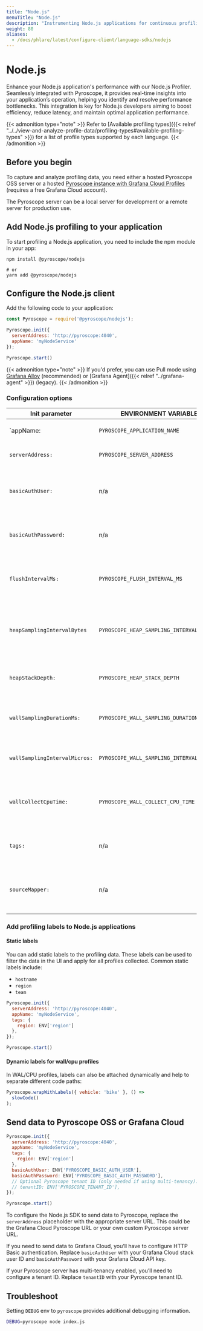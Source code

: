 ```yaml
---
title: "Node.js"
menuTitle: "Node.js"
description: "Instrumenting Node.js applications for continuous profiling."
weight: 80
aliases:
  - /docs/phlare/latest/configure-client/language-sdks/nodejs
---
```


# Node.js

Enhance your Node.js application's performance with our Node.js Profiler. Seamlessly integrated with Pyroscope, it provides real-time insights into your application’s operation, helping you identify and resolve performance bottlenecks. This integration is key for Node.js developers aiming to boost efficiency, reduce latency, and maintain optimal application performance.

{{< admonition type="note" >}}
Refer to [Available profiling types]({{< relref "../../view-and-analyze-profile-data/profiling-types#available-profiling-types" >}}) for a list of profile types supported by each language.
{{< /admonition >}}

## Before you begin

To capture and analyze profiling data, you need either a hosted Pyroscope OSS server or a hosted [Pyroscope instance with Grafana Cloud Profiles](/products/cloud/profiles-for-continuous-profiling/) (requires a free Grafana Cloud account).

The Pyroscope server can be a local server for development or a remote server for production use.

## Add Node.js profiling to your application

To start profiling a Node.js application, you need to include the npm module in your app:

```
npm install @pyroscope/nodejs

# or
yarn add @pyroscope/nodejs
```

## Configure the Node.js client

Add the following code to your application:

```javascript
const Pyroscope = require('@pyroscope/nodejs');

Pyroscope.init({
  serverAddress: 'http://pyroscope:4040',
  appName: 'myNodeService'
});

Pyroscope.start()
```

[comment]: <> (TODO This needs its own page like https://grafana.com/docs/pyroscope/latest/configure-client/grafana-agent/go_pull/)
{{< admonition type="note" >}}
If you'd prefer, you can use Pull mode using [Grafana Alloy](https://grafana.com/docs/alloy/latest/) (recommended) or [Grafana Agent]({{< relref "../grafana-agent" >}}) (legacy).
{{< /admonition >}}


### Configuration options

| Init parameter                | ENVIRONMENT VARIABLE                      | Type           | DESCRIPTION                                                                       |
|-------------------------------|-------------------------------------------|----------------|-----------------------------------------------------------------------------------|
| `appName:                     | `PYROSCOPE_APPLICATION_NAME`              | String         | Sets the `service_name` label                                                     |
| `serverAddress:`              | `PYROSCOPE_SERVER_ADDRESS`                | String         | URL of the Pyroscope Server                                                       |
| `basicAuthUser:`              | n/a                                       | String         | Username for basic auth / Grafana Cloud stack user ID (Default `""`)              |
| `basicAuthPassword:`          | n/a                                       | String         | Password for basic auth / Grafana Cloud API key (Default `""`)                    |
| `flushIntervalMs:`            | `PYROSCOPE_FLUSH_INTERVAL_MS`             | Number         | Interval when profiles are sent to the server (Default `60000`)                   |
| `heapSamplingIntervalBytes`   | `PYROSCOPE_HEAP_SAMPLING_INTERVAL_BYTES`  | Number         | Average number of bytes between samples. (Default `524288`)                       |
| `heapStackDepth:`             | `PYROSCOPE_HEAP_STACK_DEPTH`              | Number         | Maximum stack depth for heap samples (Default `64`)                               |
| `wallSamplingDurationMs:`     | `PYROSCOPE_WALL_SAMPLING_DURATION_MS`     | Number         | Duration of a single wall profile (Default `60000`)                               |
| `wallSamplingIntervalMicros:` | `PYROSCOPE_WALL_SAMPLING_INTERVAL_MICROS` | Number         | Interval of how often wall samples are collected (Default `10000`                 |
| `wallCollectCpuTime:`         | `PYROSCOPE_WALL_COLLECT_CPU_TIME`         | Boolean        | Enable CPU time collection for wall profiles (Default `false`)                    |
| `tags:`                       | n/a                                       | [LabelSet]     | Static labels applying to all profiles collected (Default `{}`)                   |
| `sourceMapper:`               | n/a                                       | [SourceMapper] | Provide source file mapping information (Default `undefined`)                     |

[LabelSet]:https://github.com/DataDog/pprof-nodejs/blob/v5.3.0/ts/src/v8-types.ts#L59-L61
[SourceMapper]:https://github.com/DataDog/pprof-nodejs/blob/v5.3.0/ts/src/sourcemapper/sourcemapper.ts#L152


### Add profiling labels to Node.js applications

#### Static labels

You can add static labels to the profiling data.
These labels can be used to filter the data in the UI and apply for all profiles collected.
Common static labels include:

* `hostname`
* `region`
* `team`

```javascript
Pyroscope.init({
  serverAddress: 'http://pyroscope:4040',
  appName: 'myNodeService',
  tags: {
    region: ENV['region']
  },
});

Pyroscope.start()
```

#### Dynamic labels for wall/cpu profiles

In WAL/CPU profiles, labels can also be attached dynamically and help to separate different code paths:

```javascript
Pyroscope.wrapWithLabels({ vehicle: 'bike' }, () =>
  slowCode()
);
```

## Send data to Pyroscope OSS or Grafana Cloud

```javascript
Pyroscope.init({
  serverAddress: 'http://pyroscope:4040',
  appName: 'myNodeService',
  tags: {
    region: ENV['region']
  },
  basicAuthUser: ENV['PYROSCOPE_BASIC_AUTH_USER'],
  basicAuthPassword: ENV['PYROSCOPE_BASIC_AUTH_PASSWORD'],
  // Optional Pyroscope tenant ID (only needed if using multi-tenancy). Not needed for Grafana Cloud.
  // tenantID: ENV['PYROSCOPE_TENANT_ID'],
});

Pyroscope.start()
```

To configure the Node.js SDK to send data to Pyroscope, replace the `serverAddress` placeholder with the appropriate server URL. This could be the Grafana Cloud Pyroscope URL or your own custom Pyroscope server URL.

If you need to send data to Grafana Cloud, you’ll have to configure HTTP Basic authentication. Replace `basicAuthUser` with your Grafana Cloud stack user ID and `basicAuthPassword` with your Grafana Cloud API key.

If your Pyroscope server has multi-tenancy enabled, you’ll need to configure a tenant ID. Replace `tenantID` with your Pyroscope tenant ID.

## Troubleshoot

Setting `DEBUG` env to `pyroscope` provides additional debugging information.

```bash
DEBUG=pyroscope node index.js
```
